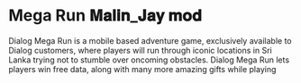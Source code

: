 # Mega Run 𝐌𝐚𝐥𝐢𝐧_𝐉𝐚𝐲 𝐦𝐨𝐝
Dialog Mega Run is a mobile based adventure game, exclusively available to Dialog customers, where players will run through iconic locations in Sri Lanka trying not to stumble over oncoming obstacles. Dialog Mega Run lets players win free data, along with many more amazing gifts while playing
